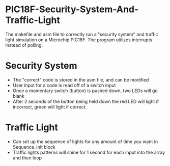 # PIC18F-Security-System-And-Traffic-Light
The makefile and asm file to correctly run a "security system" and traffic light simulation on a Microchip PIC18F. 
The program utilizes interrupts instead of polling.

# Security System
* The "correct" code is stored in the asm file, and can be modified
* User input for a code is read off of a switch input
* Once a momentary switch (button) is pushed down, two LEDs will go blank
* After 2 seconds of the button being held down the red LED will light if incorrect, green will light if correct.

# Traffic Light
* Can set up the sequence of lights for any amount of time you want in Sequence_Init block
* Traffic lights patterns will shine for 1 second for each input into the array and then loop
